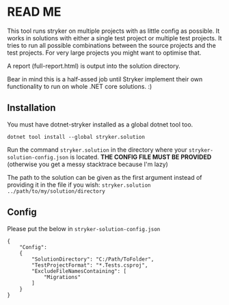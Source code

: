 ﻿# READ ME

This tool runs stryker on multiple projects with as little config as possible. It works in solutions with either a
single test project or multiple test projects. It tries to run all possible combinations between the source projects
and the test projects. For very large projects you might want to optimise that.

A report (full-report.html) is output into the solution directory. 

Bear in mind this is a half-assed job until Stryker implement their own functionality to run on whole 
.NET core solutions. :)

## Installation

You must have dotnet-stryker installed as a global dotnet tool too.

```
dotnet tool install --global stryker.solution
```

Run the command ```stryker.solution``` in the directory where your ```stryker-solution-config.json``` is located. 
**THE CONFIG FILE MUST BE PROVIDED** (otherwise you get a messy stacktrace because I'm lazy)

The path to the solution can be given as the first argument instead of providing it in the file if you wish:
```stryker.solution ../path/to/my/solution/directory```

## Config

Please put the below in ```stryker-solution-config.json```

```
{
    "Config": 
    {
        "SolutionDirectory": "C:/Path/ToFolder",
        "TestProjectFormat": "*.Tests.csproj",
        "ExcludeFileNamesContaining": [
            "Migrations"
        ]
    }
}
```